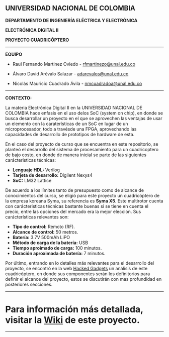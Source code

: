 ## **UNIVERSIDAD NACIONAL DE COLOMBIA**

**DEPARTAMENTO DE INGENIERÍA ELÉCTRICA Y ELECTRÓNICA**

**ELECTRÓNICA DIGITAL II**

**PROYECTO CUADRICÓPTERO**
 
***
**EQUIPO**

* Raul Fernando Martinez Oviedo - rfmartinezo@unal.edu.co

* Álvaro David Arévalo Salazar - adarevalos@unal.edu.co

* Nicolás Mauricio Cuadrado Ávila - nmcuadradoa@unal.edu.co

***
**CONTEXTO:**

La materia Electrónica Digital II en la UNIVERSIDAD NACIONAL DE COLOMBIA hace enfasis en el uso delos SoC (system on chip), en donde se busca desarrollar un proyecto en el que se aprovechen las ventajas de usar un elemento con la caraterísticas de un SoC en lugar de un microprocesador, todo a travésde una FPGA, aprovechando las capacidades de desarrollo de prototipos de hardware de esta.

En el caso del proyecto de curso que se encuentra en este repositorio, se planteó el desarrollo del sistema de procesamiento para un cuadricoptero de bajo costo, en donde de manera inicial se parte de las siguientes carácteristicas técnicas:

* **Lenguaje HDL:** Verilog
* **Tarjeta de desarrollo:** Digilent Nexys4
* **SoC:** LM32 Lattice

De acuerdo a los límites tanto de presupuesto como de alcance de conocimientos del curso, se eligió para este proyecto un cuadricóptero de la empresa koreana Syma, su referencia es **Syma X5**. Este multirotor cuenta con carácteristicas técnicas bastante buenas si se tiene en cuenta el precio, entre las opciones del mercado era la mejor elección. Sus carácterísticas relevantes son:

* **Tipo de control:** Remoto (RF).
* **Alcance de control:** 50 metros.
* **Batería:** 3.7V 500mAh LiPO
* **Método de carga de la batería:** USB
* **Tiempo aproimado de carga:** 100 minutos.
* **Duración aproximada de batería:** 7 minutos.

Por último, entrando en lo detalles más relevantes para el desarrollo del proyecto, se encontró en la web [Hacked Gadgets](http://hackedgadgets.com/2014/11/27/syma-x5c-1-quadcopter-review-and-teardown/) un análisis de este cuadricóptero, en donde sus componentes serán los definitorios para definir el alcance del proyecto, estos se discutirán con mas profundidad en posteriores secciones.

***
# Para información más detallada, visitar la [Wiki](https://github.com/nicosquare/digital_ii/wiki) de este proyecto.
***
